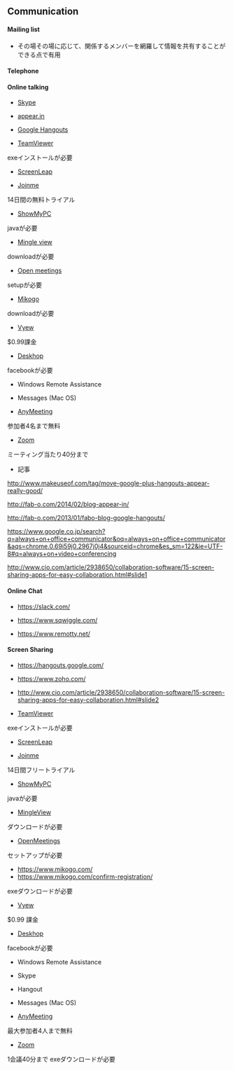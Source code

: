 ## Communication


#### Mailing list

- その場その場に応じて、関係するメンバーを網羅して情報を共有することができる点で有用


#### Telephone

#### Online talking

- [Skype](http://www.skype.com/en/)

- [appear.in](https://appear.in/)

- [Google Hangouts](https://hangouts.google.com/)

- [TeamViewer](https://www.teamviewer.com/ja/index.aspx)

exeインストールが必要

- [ScreenLeap](http://www.screenleap.com/)

- [Joinme](https://join.me/)

14日間の無料トライアル

- [ShowMyPC](http://showmypc.com/)

javaが必要

- [Mingle view](http://www.mingleview.com/)

downloadが必要

- [Open meetings](http://openmeetings.apache.org/)

setupが必要

- [Mikogo](https://www.mikogo.com/)

downloadが必要

- [Vyew](http://vyew.com/s/)

$0.99課金

- [Deskhop](http://deskhopapp.com/)

facebookが必要

- Windows Remote Assistance

- Messages (Mac OS)

- [AnyMeeting](http://www.anymeeting.com/)

参加者4名まで無料

- [Zoom](https://zoom.us/pricing)

ミーティング当たり40分まで


- 記事

http://www.makeuseof.com/tag/move-google-plus-hangouts-appear-really-good/

http://fab-o.com/2014/02/blog-appear-in/

http://fab-o.com/2013/01/fabo-blog-google-hangouts/

https://www.google.co.jp/search?q=always+on+office+communicator&oq=always+on+office+communicator&aqs=chrome.0.69i59j0.2967j0j4&sourceid=chrome&es_sm=122&ie=UTF-8#q=always+on+video+conferencing

http://www.cio.com/article/2938650/collaboration-software/15-screen-sharing-apps-for-easy-collaboration.html#slide1


#### Online Chat

- https://slack.com/

- https://www.sqwiggle.com/

- https://www.remotty.net/


#### Screen Sharing

- https://hangouts.google.com/
- https://www.zoho.com/
- http://www.cio.com/article/2938650/collaboration-software/15-screen-sharing-apps-for-easy-collaboration.html#slide2


- [TeamViewer](https://www.teamviewer.com/ja/index.aspx)

exeインストールが必要

- [ScreenLeap](http://www.screenleap.com/)


- [Joinme](https://join.me/)

14日間フリートライアル


- [ShowMyPC](http://showmypc.com/)

javaが必要


- [MingleView](http://www.mingleview.com/)

ダウンロードが必要

- [OpenMeetings](http://openmeetings.apache.org/)

セットアップが必要


- https://www.mikogo.com/
- https://www.mikogo.com/confirm-registration/

exeダウンロードが必要


- [Vyew](http://vyew.com/s/)

$0.99 課金


- [Deskhop](http://deskhopapp.com/)

facebookが必要

- Windows Remote Assistance
- Skype
- Hangout
- Messages (Mac OS)


- [AnyMeeting](http://www.anymeeting.com/)

最大参加者4人まで無料


- [Zoom](https://zoom.us/pricing)

1会議40分まで exeダウンロードが必要
